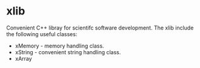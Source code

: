 # xlib
Convenient C++ libray for scientifc software development.
The xlib include the following useful classes:
+ xMemory - memory handling class.
+ xString - convenient string handling class.
+ xArray
